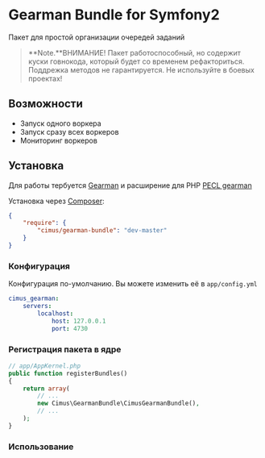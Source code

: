 Gearman Bundle for Symfony2
=====
Пакет для простой организации очередей заданий

> **Note.**ВНИМАНИЕ! Пакет работоспособный, но содержит куски говнокода, который будет со временем рефакториться. Поддрежка методов не  гарантируется. Не используйте в боевых проектах!
 
## Возможности

- Запуск одного воркера
- Запуск сразу всех воркеров
- Мониторинг воркеров

## Установка
Для работы тербуется [Gearman](http://gearman.org/) и расширение для PHP [PECL gearman](http://pecl.php.net/package/gearman)

Установка через [Composer](https://getcomposer.org/):

``` json
{
    "require": {
        "cimus/gearman-bundle": "dev-master"
    }
}
```
### Конфигурация

Конфигурация по-умолчанию. Вы можете изменить её в  `app/config.yml`

```yaml
cimus_gearman:
    servers: 
        localhost:
            host: 127.0.0.1
            port: 4730
```

### Регистрация пакета в ядре

```php
// app/AppKernel.php
public function registerBundles()
{
    return array(
        // ...
        new Cimus\GearmanBundle\CimusGearmanBundle(),
        // ...
    );
}
```

### Использование
